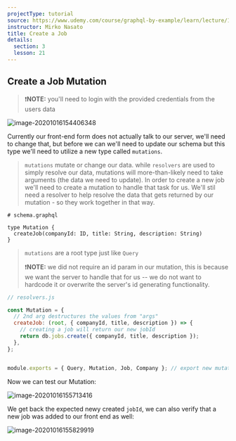 ```yaml
---
projectType: tutorial
source: https://www.udemy.com/course/graphql-by-example/learn/lecture/16580146#overview
instructor: Mirko Nasato
title: Create a Job
details:
  section: 3
  lesson: 21
---
```




## Create a Job Mutation

> ❗️**NOTE:** you'll need to login with the provided credentials from the users data

![image-20201016154406348](https://tva1.sinaimg.cn/large/007S8ZIlly1gjrsr84ltej30tm0ee0t3.jpg)

Currently our front-end form does not actually talk to our server, we'll need to change that, but before we can we'll need to update our schema but this type we'll need to utilize a new type called `mutations`.

> `mutations` mutate or change our data. while `resolvers` are used to simply resolve our data, mutations will more-than-likely need to take arguments (the data we need to update). In order to create a new job we'll need to create a mutation to handle that task for us. We'll stil need a resolver to help resolve the data that gets returned by our mutation - so they work together in that way. 



```
# schema.graphql

type Mutation {
  createJob(companyId: ID, title: String, description: String)
}
```

> `mutations` are a root type just like `Query`
>
> ❗️**NOTE:** we did not require an id param in our mutation, this is because we want the server to handle that for us -- we do not want to hardcode it or overwrite the server's id generating functionality.

```js
// resolvers.js

const Mutation = {
  // 2nd arg destructures the values from "args"
  createJob: (root, { companyId, title, description }) => {
    // creating a job will return our new jobId
    return db.jobs.create({ companyId, title, description });
  },
};


module.exports = { Query, Mutation, Job, Company }; // export new mutation
```



Now we can test our Mutation:

![image-20201016155713416](https://tva1.sinaimg.cn/large/007S8ZIlly1gjrt4vi11kj30yg07mwf6.jpg)

We get back the expected newy created `jobId`, we can also verify that a new job was added to our front end as well:

![image-20201016155829919](https://tva1.sinaimg.cn/large/007S8ZIlly1gjrt66fvwhj30q4093dg8.jpg)




